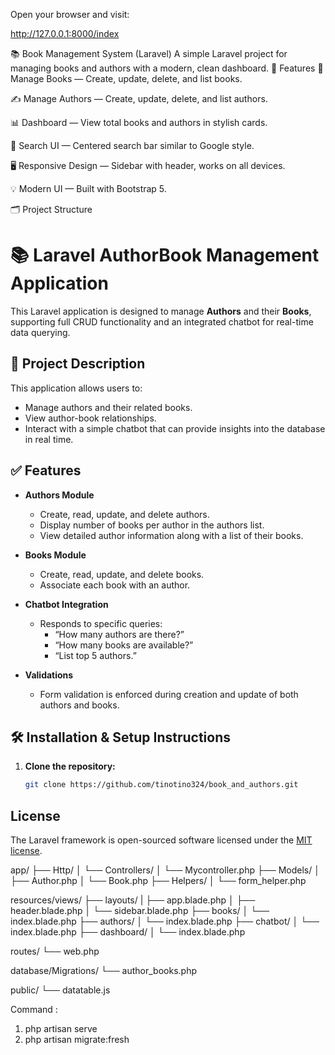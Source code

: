 Open your browser and visit:

http://127.0.0.1:8000/index

📚 Book Management System (Laravel)
A simple Laravel project for managing books and authors with a modern, clean dashboard.
🚀 Features
📖 Manage Books — Create, update, delete, and list books.

✍️ Manage Authors — Create, update, delete, and list authors.

📊 Dashboard — View total books and authors in stylish cards.

🔎 Search UI — Centered search bar similar to Google style.

🖥️ Responsive Design — Sidebar with header, works on all devices.

💡 Modern UI — Built with Bootstrap 5.

🗂️ Project Structure

# 📚 Laravel AuthorBook Management Application

This Laravel application is designed to manage **Authors** and their **Books**, supporting full CRUD functionality and an integrated chatbot for real-time data querying.

## 🧾 Project Description

This application allows users to:

- Manage authors and their related books.
- View author-book relationships.
- Interact with a simple chatbot that can provide insights into the database in real time.

## ✅ Features

- **Authors Module**
  - Create, read, update, and delete authors.
  - Display number of books per author in the authors list.
  - View detailed author information along with a list of their books.

- **Books Module**
  - Create, read, update, and delete books.
  - Associate each book with an author.
  
- **Chatbot Integration**
  - Responds to specific queries:
    - “How many authors are there?”
    - “How many books are available?”
    - “List top 5 authors.”

- **Validations**
  - Form validation is enforced during creation and update of both authors and books.

## 🛠️ Installation & Setup Instructions


1. **Clone the repository:**

   ```bash
   git clone https://github.com/tinotino324/book_and_authors.git


## License

The Laravel framework is open-sourced software licensed under the [MIT license](https://opensource.org/licenses/MIT).


app/
├── Http/
│    └── Controllers/
│         └── Mycontroller.php
├── Models/
│    ├── Author.php
│    └── Book.php
├── Helpers/
│      └── form_helper.php


resources/views/
├── layouts/
|    ├── app.blade.php
│    ├── header.blade.php
│    └── sidebar.blade.php
├── books/
│    └── index.blade.php
├── authors/
│    └── index.blade.php
├── chatbot/
│    └── index.blade.php
├── dashboard/
│    └── index.blade.php

routes/
└── web.php

database/Migrations/
└── author_books.php

public/
└── datatable.js

Command :
1. php artisan serve
2. php artisan migrate:fresh